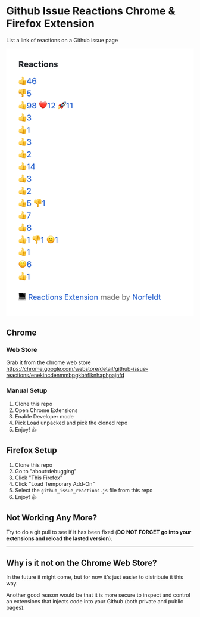# Github Issue Reactions Chrome & Firefox Extension
List a link of reactions on a Github issue page

![Example screenshot](example.png)

## Chrome 

### Web Store

Grab it from the chrome web store https://chrome.google.com/webstore/detail/github-issue-reactions/enekincdenmmbpgkbhflknhaphpajnfd

### Manual Setup

1. Clone this repo
2. Open Chrome Extensions
3. Enable Developer mode
4. Pick Load unpacked and pick the cloned repo
6. Enjoy! 👍


## Firefox Setup

1. Clone this repo
2. Go to "about:debugging"
3. Click "This Firefox"
4. Click "Load Temporary Add-On"
5. Select the `github_issue_reactions.js` file from this repo
6. Enjoy! 👍

## Not Working Any More?

Try to do a git pull to see if it has been fixed (**DO NOT FORGET go into your extensions and reload the lasted version**).

---

## Why is it not on the Chrome Web Store?

In the future it might come, but for now it's just easier to distribute it this way.

Another good reason would be that it is more secure to inspect and control an extensions that injects code into your Github (both private and public pages).
